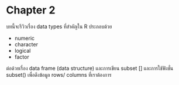 # Chapter 2

บทนี้จะรีวิวเรื่อง data types ที่สำคัญใน R ประกอบด้วย 
- numeric
- character
- logical 
- factor

ต่อด้วยเรื่อง data frame (data structure) และการเขียน subset [] และการใช้ฟังชั่น subset() เพื่อดึงข้อมูล rows/ columns ที่เราต้องการ
